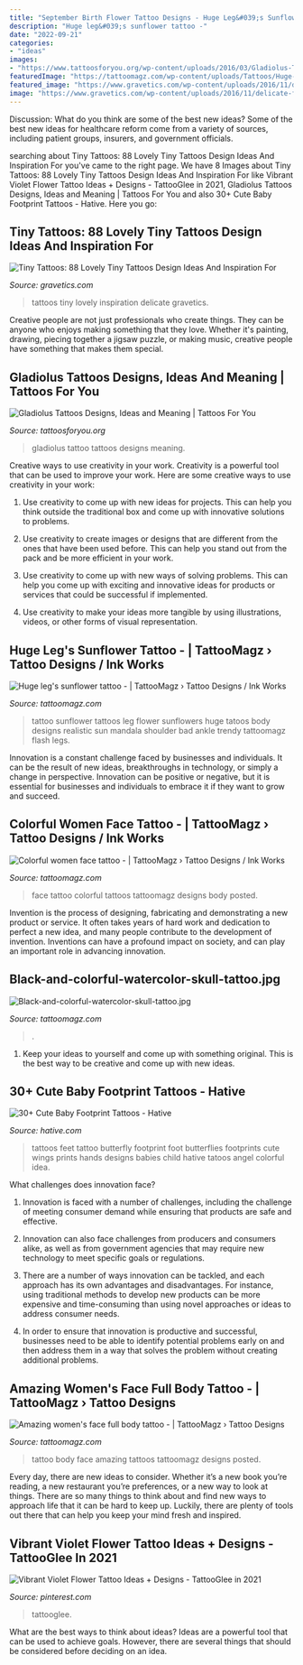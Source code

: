 ```yaml
---
title: "September Birth Flower Tattoo Designs - Huge Leg&#039;s Sunflower Tattoo -"
description: "Huge leg&#039;s sunflower tattoo -"
date: "2022-09-21"
categories:
- "ideas"
images:
- "https://www.tattoosforyou.org/wp-content/uploads/2016/03/Gladiolus-Tattoo-Pictures.jpg"
featuredImage: "https://tattoomagz.com/wp-content/uploads/Tattoos/Huge-legs-sunflower-tattoo.jpg"
featured_image: "https://www.gravetics.com/wp-content/uploads/2016/11/delicate-floral-work.jpg"
image: "https://www.gravetics.com/wp-content/uploads/2016/11/delicate-floral-work.jpg"
---
```



Discussion: What do you think are some of the best new ideas?
Some of the best new ideas for healthcare reform come from a variety of sources, including patient groups, insurers, and government officials.

	

		
searching about Tiny Tattoos: 88 Lovely Tiny Tattoos Design Ideas And Inspiration For you've came to the right page. We have 8 Images about Tiny Tattoos: 88 Lovely Tiny Tattoos Design Ideas And Inspiration For like Vibrant Violet Flower Tattoo Ideas + Designs - TattooGlee in 2021, Gladiolus Tattoos Designs, Ideas and Meaning | Tattoos For You and also 30+ Cute Baby Footprint Tattoos - Hative. Here you go:
		
    
## Tiny Tattoos: 88 Lovely Tiny Tattoos Design Ideas And Inspiration For

<img loading=lazy src="https://www.gravetics.com/wp-content/uploads/2016/11/delicate-floral-work.jpg" onerror="this.onerror=null;this.src='https://tse4.mm.bing.net/th?id=OIP.tMYyBpL89QBnvTASNW-eAgHaHZ&amp;pid=15.1';" alt="Tiny Tattoos: 88 Lovely Tiny Tattoos Design Ideas And Inspiration For">

_Source: gravetics.com_

>tattoos tiny lovely inspiration delicate gravetics. 

	

Creative people are not just professionals who create things. They can be anyone who enjoys making something that they love. Whether it's painting, drawing, piecing together a jigsaw puzzle, or making music, creative people have something that makes them special.

    
## Gladiolus Tattoos Designs, Ideas And Meaning | Tattoos For You

<img loading=lazy src="https://www.tattoosforyou.org/wp-content/uploads/2016/03/Gladiolus-Tattoo-Pictures.jpg" onerror="this.onerror=null;this.src='https://tse3.mm.bing.net/th?id=OIP.5H3N7omX76H0jT5zEPjuNQHaLv&amp;pid=15.1';" alt="Gladiolus Tattoos Designs, Ideas and Meaning | Tattoos For You">

_Source: tattoosforyou.org_

>gladiolus tattoo tattoos designs meaning. 

	

Creative ways to use creativity in your work.
Creativity is a powerful tool that can be used to improve your work. Here are some creative ways to use creativity in your work:
1. Use creativity to come up with new ideas for projects. This can help you think outside the traditional box and come up with innovative solutions to problems.

2. Use creativity to create images or designs that are different from the ones that have been used before. This can help you stand out from the pack and be more efficient in your work.

3. Use creativity to come up with new ways of solving problems. This can help you come up with exciting and innovative ideas for products or services that could be successful if implemented.

4. Use creativity to make your ideas more tangible by using illustrations, videos, or other forms of visual representation.

    
## Huge Leg&#039;s Sunflower Tattoo - | TattooMagz › Tattoo Designs / Ink Works

<img loading=lazy src="https://tattoomagz.com/wp-content/uploads/Tattoos/Huge-legs-sunflower-tattoo.jpg" onerror="this.onerror=null;this.src='https://tse3.mm.bing.net/th?id=OIP._2cR6h3epQMFeyFGznbeCQAAAA&amp;pid=15.1';" alt="Huge leg&#039;s sunflower tattoo - | TattooMagz › Tattoo Designs / Ink Works">

_Source: tattoomagz.com_

>tattoo sunflower tattoos leg flower sunflowers huge tatoos body designs realistic sun mandala shoulder bad ankle trendy tattoomagz flash legs. 

	

Innovation is a constant challenge faced by businesses and individuals. It can be the result of new ideas, breakthroughs in technology, or simply a change in perspective. Innovation can be positive or negative, but it is essential for businesses and individuals to embrace it if they want to grow and succeed.

    
## Colorful Women Face Tattoo - | TattooMagz › Tattoo Designs / Ink Works

<img loading=lazy src="https://tattoomagz.com/wp-content/uploads/2014/01/Colorful-women-face-tattoo.jpg" onerror="this.onerror=null;this.src='https://tse4.mm.bing.net/th?id=OIP.NEBHtR3S0EKu8-ftl21aewHaKI&amp;pid=15.1';" alt="Colorful women face tattoo - | TattooMagz › Tattoo Designs / Ink Works">

_Source: tattoomagz.com_

>face tattoo colorful tattoos tattoomagz designs body posted. 

	

Invention is the process of designing, fabricating and demonstrating a new product or service. It often takes years of hard work and dedication to perfect a new idea, and many people contribute to the development of invention. Inventions can have a profound impact on society, and can play an important role in advancing innovation.

    
## Black-and-colorful-watercolor-skull-tattoo.jpg

<img loading=lazy src="http://tattoomagz.com/wp-content/uploads/Tattoos/Black-and-colorful-watercolor-skull-tattoo.jpg" onerror="this.onerror=null;this.src='https://tse2.mm.bing.net/th?id=OIP.becnn7s1-S98geWeLm9FzwHaKl&amp;pid=15.1';" alt="Black-and-colorful-watercolor-skull-tattoo.jpg">

_Source: tattoomagz.com_

>. 

	

1. Keep your ideas to yourself and come up with something original. This is the best way to be creative and come up with new ideas.

    
## 30+ Cute Baby Footprint Tattoos - Hative

<img loading=lazy src="https://hative.com/wp-content/uploads/2014/03/baby-footprint-tattoos/7-footprints-and-butterflies.jpg" onerror="this.onerror=null;this.src='https://tse1.mm.bing.net/th?id=OIP.2HonR0MRhRx4HR84igO1QwHaJ4&amp;pid=15.1';" alt="30+ Cute Baby Footprint Tattoos - Hative">

_Source: hative.com_

>tattoos feet tattoo butterfly footprint foot butterflies footprints cute wings prints hands designs babies child hative tatoos angel colorful idea. 

	

What challenges does innovation face?
1. Innovation is faced with a number of challenges, including the challenge of meeting consumer demand while ensuring that products are safe and effective.
2. Innovation can also face challenges from producers and consumers alike, as well as from government agencies that may require new technology to meet specific goals or regulations.

3. There are a number of ways innovation can be tackled, and each approach has its own advantages and disadvantages. For instance, using traditional methods to develop new products can be more expensive and time-consuming than using novel approaches or ideas to address consumer needs.

4. In order to ensure that innovation is productive and successful, businesses need to be able to identify potential problems early on and then address them in a way that solves the problem without creating additional problems.

    
## Amazing Women&#039;s Face Full Body Tattoo - | TattooMagz › Tattoo Designs

<img loading=lazy src="https://tattoomagz.com/wp-content/uploads/Tattoos/tattoo/Amazing-womens-face-full-body-tattoo.jpg" onerror="this.onerror=null;this.src='https://tse3.mm.bing.net/th?id=OIP.s8yYoWP8xivWihvCsdNYTgHaJ4&amp;pid=15.1';" alt="Amazing women&#039;s face full body tattoo - | TattooMagz › Tattoo Designs">

_Source: tattoomagz.com_

>tattoo body face amazing tattoos tattoomagz designs posted. 

	

Every day, there are new ideas to consider. Whether it’s a new book you’re reading, a new restaurant you’re preferences, or a new way to look at things. There are so many things to think about and find new ways to approach life that it can be hard to keep up. Luckily, there are plenty of tools out there that can help you keep your mind fresh and inspired.

    
## Vibrant Violet Flower Tattoo Ideas + Designs - TattooGlee In 2021

<img loading=lazy src="https://i.pinimg.com/736x/a7/89/11/a789112b18350f9e24bf1e33dc8ddd38.jpg" onerror="this.onerror=null;this.src='https://tse4.mm.bing.net/th?id=OIP.y30I_XcRM4XRNj683_XPegHaLH&amp;pid=15.1';" alt="Vibrant Violet Flower Tattoo Ideas + Designs - TattooGlee in 2021">

_Source: pinterest.com_

>tattooglee. 

	

What are the best ways to think about ideas?
Ideas are a powerful tool that can be used to achieve goals. However, there are several things that should be considered before deciding on an idea.

